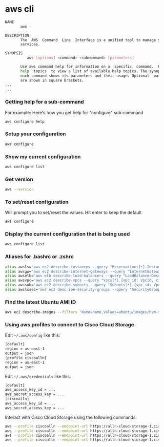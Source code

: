 # aws cli
```bash
NAME
       aws -

DESCRIPTION
       The  AWS  Command  Line  Interface is a unified tool to manage your AWS
       services.

SYNOPSIS
          aws [options] <command> <subcommand> [parameters]

       Use aws command help for information on a  specific  command.  Use  aws
       help  topics  to view a list of available help topics. The synopsis for
       each command shows its parameters and their usage. Optional  parameters
       are shown in square brackets.
...
...
```

### Getting help for a sub-command
For example: Here's how you get help for "configure" sub-command

```bash
aws configure help
```

### Setup your configuration

```bash
aws configure
```

### Show my current configuration

```bash
aws configure list
```

### Get version
```bash
aws --version
```

### To set/reset configuration
Will prompt you to set/reset the values. Hit enter to keep the default

```bash
aws configure
```

### Display the current configuration that is being used

```bash
aws configure list
```

### Aliases for .bashrc or .zshrc

```bash
alias awsls='aws ec2 describe-instances --query "Reservations[*].Instances[*].{instance_name: Tags[?Key=='Name'] | [0].Value, instance_id: InstanceId, type: InstanceType, ip_address_private: PrivateIpAddress, ip_address_public: PublicIpAddress, instance_state: State.Name, vpc_id: VpcId, subnet_id: SubnetId, availability_zone: Placement.AvailabilityZone, image_id: ImageId, ebs_volume_id: BlockDeviceMappings[0].Ebs.VolumeId}" --output table'
alias awsgw='aws ec2 describe-internet-gateways --query "InternetGateways[*].{internet_gateway_id: InternetGatewayId, vpc_id: Attachments[0].VpcId, state: Attachments[0].State}" --output table'
alias awselb='aws elb describe-load-balancers --query "LoadBalancerDescriptions[*].{elb_name: LoadBalancerName, availability_zone: AvailabilityZones[0], subnet_id: Subnets[0], vpc_id: VPCId, instance_id: Instances[*].InstanceId}" --output table'
alias awsvpc='aws ec2 describe-vpcs --query "Vpcs[*].{vpc_id: VpcId, cidr_block: CidrBlock, state: State}" --output table'
alias awssub='aws ec2 describe-subnets --query "Subnets[*].{vpc_id: VpcId, subnet_id: SubnetId, availability_zone: AvailabilityZone, cidr_block: CidrBlock, public_network: MapPublicIpOnLaunch}" --output table'
alias awslssec='aws ec2 describe-security-groups --query "SecurityGroups[*].{vpc_id: VpcId, group_id: GroupId, group_name: GroupName, group_description: Description}" --output table'
```

### Find the latest Ubuntu AMI ID

```bash
aws ec2 describe-images --filters 'Name=name,Values=ubuntu/images/hvm-ssd/ubuntu-*-amd64*' --query 'Images[*].[ImageId,CreationDate,Description]' --output text | sort -k2 -r | head -n5
```

### Using aws profiles to connect to Cisco Cloud Storage

Edit `~/.aws/config` like this:

```bash
[default]
region = us-east-1
output = json
[profile ciscoalln]
region = us-east-1
output = json
```

Edit `~/.aws/credentials` like this:

```bash
[default]
aws_access_key_id = ...
aws_secret_access_key = ...
[ciscoalln]
aws_access_key_id = ...
aws_secret_access_key = ...
```

Interact with Cisco Cloud Storage using the following commands:

```bash
aws --profile ciscoalln --endpoint-url https://alln-cloud-storage-1.cisco.com s3 ls
aws --profile ciscoalln --endpoint-url https://alln-cloud-storage-1.cisco.com s3 mb s3://demo
aws --profile ciscoalln --endpoint-url https://alln-cloud-storage-1.cisco.com s3 ls s3://demo
aws --profile ciscoalln --endpoint-url https://alln-cloud-storage-1.cisco.com s3 cp cdcli-final.png s3://demo
```

